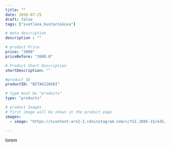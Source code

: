 ```yaml
---
title: ""
date: 2016-07-25
draft: false
tags: ["svetlana_kustarnikova"]

# meta description
description : ""

# product Price
price: "3000"
priceBefore: "3600.0"

# Product Short Description
shortDescription: ""

#product ID
productID: "BITAG12AV6I"

# type must be "products"
type: "products"

# product Images
# first image will be shown in the product page
images:
  - image: "https://scontent-arn2-2.cdninstagram.com/v/t51.2885-15/e35/13774365_1196361420403709_1193060756_n.jpg?se=7&tp=1&_nc_ht=scontent-arn2-2.cdninstagram.com&_nc_cat=105&_nc_ohc=2AzglPa4oS8AX_o7Vfs&ccb=7-4&oh=b942f777a3b544103f4570e6d1affc6f&oe=6083DB0F&ig_cache_key=MTMwMjM4NTE4NzM3MTQ0MTgwMA%3D%3D.2-ccb7-4"

---
```

lorem
